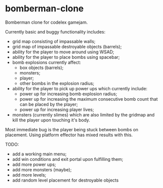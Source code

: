 # bomberman-clone

Bomberman clone for codelex gamejam.

Currently basic and buggy functionality includes:

- grid map consisting of impassable walls;
- grid map of impassable destroyable objects (barrels);
- ability for the player to move around using WSAD;
- ability for the player to place bombs using spacebar;
- bomb explosions currently affect:
  - box objects (barrels);
  - monsters;
  - player;
  - other bombs in the explosion radius;
- ability for the player to pick up power ups which currently include:
  - power up for increasing bomb explosion radius;
  - power up for increasing the maximum consecutive bomb count that can be placed by the player;
  - power up for increasing player lives;
- monsters (currently slimes) which are also limited by the gridmap and kill the player upon touching it's body.

Most immediate bug is the player being stuck between bombs on placement. Using platform effector has mixed results with this.

TODO:
- add a working main menu;
- add win conditions and exit portal upon fulfilling them;
- add more power ups;
- add more monsters (maybe);
- add more levels;
- add random level placement for destroyable objects
